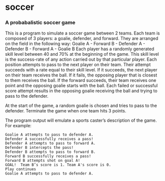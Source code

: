 # soccer
### A probabalistic soccer game

This is a program to simulate a soccer game between 2 teams. Each team is composed of 3 players: a goalie, defender, and forward.  They are arranged on the field in the following way:
Goalie A - Forward B - Defender A - Defender B - Forward A - Goalie B
Each player has a randomly generated skill level between 40 and 70% at the beginning of the game. This skill level is the success-rate of any action carried out by that particular player.
Each position attempts to pass to the next player on their team.  Their attempt succeeds with a rate equal to their skill level.  If it succeeds, the next player on their team receives the ball.  If it fails, the opposing player that is closest to them receives the ball.  If the forward succeeds, their team receives one point and the opposing goalie starts with the ball.  Each failed or successful score attempt results in the opposing goalie receiving the ball and trying to pass to the defender.

At the start of the game, a random goalie is chosen and tries to pass to the defender. Terminate the game when one team hits 3 points.

The program output will emulate a sports caster’s description of the game. For example:
```
Goalie A attempts to pass to defender A.  
Defender A successfully receives a pass!
Defender A attempts to pass to forward A. 
Defender B intercepts the pass!
Defender B attempts to pass to forward B. 
Forward B successfully receives a pass!
Forward B attempts shot on goal A! 
GOAL!  Team B’s score is 1. Team A's score is 0. 
Play continues
Goalie A attempts to pass to defender A.
```
